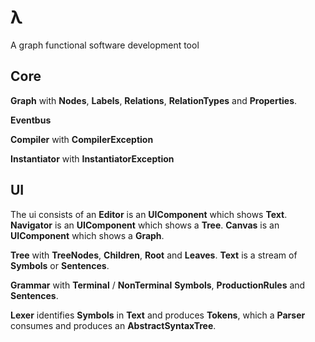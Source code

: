 # λ

A graph functional software development tool

## Core

**Graph** with **Nodes**, **Labels**, **Relations**, **RelationTypes** and **Properties**.

**Eventbus**

**Compiler** with **CompilerException**

**Instantiator** with **InstantiatorException**

## UI

The ui consists of an **Editor** is an **UIComponent** which shows **Text**.
**Navigator** is an **UIComponent** which shows a **Tree**.
**Canvas** is an **UIComponent** which shows a **Graph**.


**Tree** with **TreeNodes**, **Children**, **Root** and **Leaves**.
**Text** is a stream of **Symbols** or **Sentences**.

**Grammar** with **Terminal** / **NonTerminal** **Symbols**, **ProductionRules** and **Sentences**.

**Lexer** identifies **Symbols** in **Text** and produces **Tokens**, which a **Parser** consumes and produces an **AbstractSyntaxTree**.


